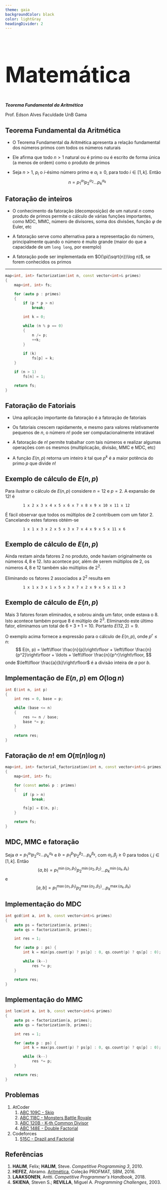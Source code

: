 ```yaml
---
theme: gaia
backgroundColor: black
color: lightGray
headingDivider: 2
---
```


<style>
    section {
        font-size: 30px;
    }

    h1 {
        font-size: 70px;
    }
</style>

<!-- _class: lead -->
# Matemática

*__Teorema Fundamental da Aritmética__*

Prof. Edson Alves
Faculdade UnB Gama

## Teorema Fundamental da Aritmética

- O Teorema Fundamental da Aritmética apresenta a relação fundamental dos números primos com todos os números naturais

- Ele afirma que todo $n > 1$ natural ou é primo ou é escrito de forma única (a menos de ordem) como o produto de primos

- Seja $n > 1$, $p_i$ o $i$-ésimo número primo e $\alpha_i \geq 0$, para todo $i\in [1, k]$. Então
$$
    n = p_1^{\alpha_1}p_2^{\alpha_2}\ldots p_k^{\alpha_k}
$$

## Fatoração de inteiros

- O conhecimento da fatoração (decomposição) de um natural $n$ como produto de primos permite o cálculo de várias funções importantes, como MDC, MMC, número de divisores, soma dos divisões, função $\varphi$ de  Euler, etc

- A fatoração serve como alternativa para a representação do número, principalmente quando o número é muito grande (maior do que a capacidade de um `long long`, por exemplo)

- A fatoração pode ser implementada em $O(\pi(\sqrt{n})\log n)$, se forem conhecidos os primos 

---

```C++
map<int, int> factorization(int n, const vector<int>& primes)
{
    map<int, int> fs;

    for (auto p : primes)
    {
        if (p * p > n)
            break;

        int k = 0;

        while (n % p == 0)
        {
            n /= p;
            ++k;
        }
        
        if (k)
            fs[p] = k;
    }

    if (n > 1)
        fs[n] = 1;

    return fs;
}
```

## Fatoração de Fatoriais

- Uma aplicação importante da fatoração é a fatoração de fatoriais

- Os fatoriais crescem rapidamente, e mesmo para valores relativamente pequenos de $n$, o número $n!$ pode ser computacionalmente intratável

- A fatoração de $n!$ permite trabalhar com tais números e realizar algumas operações com os mesmos (multiplicação, divisão, MMC e MDC, etc)

- A função $E(n,p)$ retorna um inteiro $k$ tal que $p^k$ é a maior potência do primo $p$ que divide $n!$

## Exemplo de cálculo de $E(n, p)$

Para ilustrar o cálculo de $E(n,p)$ considere $n = 12$ e $p = 2$. A expansão de $12!$ é 
```
        1 x 2 x 3 x 4 x 5 x 6 x 7 x 8 x 9 x 10 x 11 x 12
```

É fácil observar que todos os múltiplos de $2$ contribuem com um fator $2$. Cancelando estes fatores obtém-se
```
        1 x 1 x 3 x 2 x 5 x 3 x 7 x 4 x 9 x 5 x 11 x 6
```

## Exemplo de cálculo de $E(n, p)$

Ainda restam ainda fatores $2$ no produto, onde haviam originalmente os números $4, 8$ e $12$. Isto acontece por, além de serem múltiplos de $2$, os números $4, 8$ e $12$ também são múltiplos de $2^2$. 

Eliminando os fatores $2$ associados a $2^2$ resulta em
```
        1 x 1 x 3 x 1 x 5 x 3 x 7 x 2 x 9 x 5 x 11 x 3
```

## Exemplo de cálculo de $E(n, p)$

Mais $3$ fatores foram eliminados, e sobrou ainda um fator, onde estava o $8$. Isto acontece também porque 8 é múltiplo de $2^3$. Eliminando este último fator, eliminamos um total de $6 + 3 + 1 = 10$.  Portanto $E(12,2) = 9$.

O exemplo acima fornece a expressão para o cálculo de $E(n,p)$, onde $p^r \leq n$:
$$
E(n, p) = \left\lfloor \frac{n}{p}\right\rfloor + \left\lfloor \frac{n}{p^2}\right\rfloor + \ldots + \left\lfloor \frac{n}{p^r}\right\rfloor,
$$
onde $\left\lfloor \frac{a}{b}\right\rfloor$ é a divisão inteira de $a$ por $b$.

## Implementação de $E(n, p)$ em $O(\log n)$

```C++
int E(int n, int p)
{
    int res = 0, base = p;

    while (base <= n)
    {
        res += n / base;
        base *= p;
    }

    return res;
}
```

## Fatoração de $n!$ em $O(\pi(n)\log n)$

```C++
map<int, int> factorial_factorization(int n, const vector<int>& primes)
{
    map<int, int> fs;

    for (const auto& p : primes)
    {
        if (p > n)
            break;

        fs[p] = E(n, p);
    }

    return fs;
}
```

## MDC, MMC e fatoração

Seja $a = p_1^{\alpha_1}p_2^{\alpha_2}\ldots p_k^{\alpha_k}$ e $b = p_1^{\beta_1}p_2^{\beta_2}\ldots p_k^{\beta_k}$, com $\alpha_i, \beta_j \geq 0$ para todos $i, j\in [1,k]$. Então
$$
    (a, b) = p_1^{\min\{\alpha_1, \beta_1\}}p_2^{\min\{\alpha_2, \beta_2\}}\ldots p_k^{\min\{\alpha_k, \beta_k\}}
$$
e
$$
    [a, b] = p_1^{\max\{\alpha_1, \beta_1\}}p_2^{\max\{\alpha_2, \beta_2\}}\ldots p_k^{\max\{\alpha_k, \beta_k\}}
$$

## Implementação do MDC
```C++
int gcd(int a, int b, const vector<int>& primes)
{
    auto ps = factorization(a, primes);
    auto qs = factorization(b, primes);

    int res = 1;

    for (auto p : ps) {
        int k = min(ps.count(p) ? ps[p] : 0, qs.count(p) ? qs[p] : 0);

        while (k--)
            res *= p;
    }

    return res;
}
```

## Implementação do MMC

```C++
int lcm(int a, int b, const vector<int>& primes)
{
    auto ps = factorization(a, primes);
    auto qs = factorization(b, primes);

    int res = 1;

    for (auto p : ps) {
        int k = max(ps.count(p) ? ps[p] : 0, qs.count(p) ? qs[p] : 0);

        while (k--)
            res *= p;
    }

    return res;
}
```

## Problemas

1. AtCoder
    1. [ABC 109C - Skip](https://atcoder.jp/contests/abc109/tasks/abc109_c)
    1. [ABC 118C - Monsters Battle Royale](https://atcoder.jp/contests/abc118/tasks/abc118_c)
    1. [ABC 120B - K-th Common Divisor](https://atcoder.jp/contests/abc120/tasks/abc120_b)
    1. [ABC 148E - Double Factorial](https://atcoder.jp/contests/abc148/tasks/abc148_e)
1. Codeforces
    1. [515C - Drazil and Factorial](https://codeforces.com/problemset/problem/515/C)

## Referências

1. **HALIM**, Felix; **HALIM**, Steve. _Competitive Programming 3_, 2010.
1. **HEFEZ**, Abramo. [Aritmética](https://loja.sbm.org.br/index.php/aritmetica.html), Coleção PROFMAT, SBM, 2016.
1. **LAAKSONEN**, Antti. _Competitive Programmer's Handbook_, 2018.
1. **SKIENA**, Steven S.; **REVILLA**, Miguel A. _Programming Challenges_, 2003.
